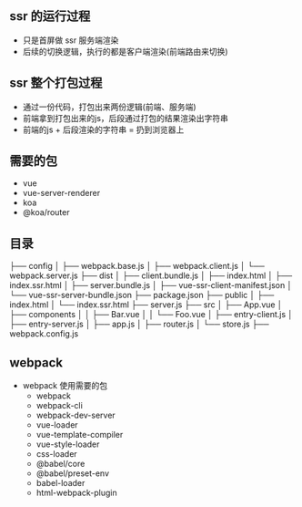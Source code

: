 ## ssr 的运行过程
- 只是首屏做 ssr 服务端渲染
- 后续的切换逻辑，执行的都是客户端渲染(前端路由来切换)

## ssr 整个打包过程
- 通过一份代码，打包出来两份逻辑(前端、服务端)
- 前端拿到打包出来的js，后段通过打包的结果渲染出字符串
- 前端的js + 后段渲染的字符串 = 扔到浏览器上

## 需要的包
- vue
- vue-server-renderer
- koa
- @koa/router

## 目录
├── config
│   ├── webpack.base.js
│   ├── webpack.client.js
│   └── webpack.server.js
├── dist
│   ├── client.bundle.js
│   ├── index.html
│   ├── index.ssr.html
│   ├── server.bundle.js
│   ├── vue-ssr-client-manifest.json
│   └── vue-ssr-server-bundle.json
├── package.json
├── public
│   ├── index.html
│   └── index.ssr.html
├── server.js
├── src
│   ├── App.vue
│   ├── components
│   │   ├── Bar.vue
│   │   └── Foo.vue
│   ├── entry-client.js
│   ├── entry-server.js
│   ├── app.js
│   ├── router.js
│   └── store.js
├── webpack.config.js

## webpack
- webpack 使用需要的包
  - webpack
  - webpack-cli
  - webpack-dev-server
  - vue-loader
  - vue-template-compiler
  - vue-style-loader
  - css-loader
  - @babel/core
  - @babel/preset-env
  - babel-loader
  - html-webpack-plugin